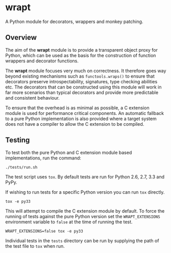 wrapt
=====

A Python module for decorators, wrappers and monkey patching.

Overview
--------

The aim of the **wrapt** module is to provide a transparent object proxy
for Python, which can be used as the basis for the construction of function
wrappers and decorator functions.

The **wrapt** module focuses very much on correctness. It therefore goes
way beyond existing mechanisms such as ``functools.wraps()`` to ensure that
decorators preserve introspectability, signatures, type checking abilities
etc. The decorators that can be constructed using this module will work in
far more scenarios than typical decorators and provide more predictable and
consistent behaviour.

To ensure that the overhead is as minimal as possible, a C extension module
is used for performance critical components. An automatic fallback to a
pure Python implementation is also provided where a target system does not
have a compiler to allow the C extension to be compiled.

Testing
-------

To test both the pure Python and C extension module based implementations,
run the command:

    ./tests/run.sh

The test script uses ``tox``. By default tests are run for Python 2.6, 2.7,
3.3 and PyPy.

If wishing to run tests for a specific Python version you can run ``tox``
directly.

    tox -e py33

This will attempt to compile the C extension module by default. To force
the running of tests against the pure Python version set the
``WRAPT_EXTENSIONS`` environment variable to ``false`` at the time of
running the test.

    WRAPT_EXTENSIONS=false tox -e py33

Individual tests in the ``tests`` directory can be run by supplying the
path of the test file to ``tox`` when run.
